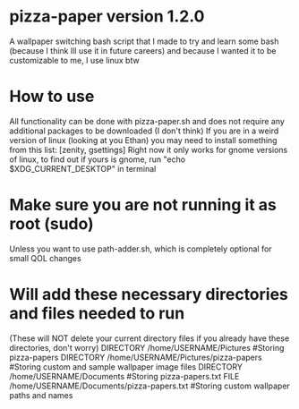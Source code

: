 # pizza-paper version 1.2.0
A wallpaper switching bash script that I made to try and learn some bash (because I think Ill use it in future careers) and because I wanted it to be customizable to me, I use linux btw

# How to use
All functionality can be done with pizza-paper.sh and does not require any additional packages to be downloaded (I don't think)
If you are in a weird version of linux (looking at you Ethan) you may need to install something from this list: [zenity, gsettings]
Right now it only works for gnome versions of linux, to find out if yours is gnome, run "echo $XDG_CURRENT_DESKTOP" in terminal

# Make sure you are not running it as root (sudo)
Unless you want to use path-adder.sh, which is completely optional for small QOL changes

# Will add these necessary directories and files needed to run
(These will NOT delete your current directory files if you already have these directories, don't worry)
DIRECTORY /home/USERNAME/Pictures                   #Storing pizza-papers
DIRECTORY /home/USERNAME/Pictures/pizza-papers      #Storing custom and sample wallpaper image files
DIRECTORY /home/USERNAME/Documents                  #Storing pizza-papers.txt
FILE /home/USERNAME/Documents/pizza-papers.txt      #Storing custom wallpaper paths and names
